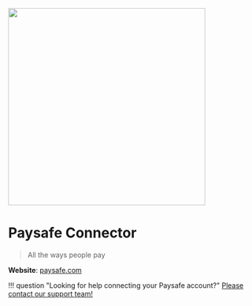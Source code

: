 <img src="https://static.openfintech.io/payment_providers/paysafe/logo.svg?w=400" width="400px" >

# Paysafe  Connector

> All the ways people pay

**Website**: [paysafe.com](https://www.paysafe.com/en/)

!!! question "Looking for help connecting your Paysafe account?"
    <!--email_off-->[Please contact our support team!](mailto:{{custom.support_email}})<!--/email_off-->
